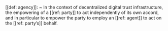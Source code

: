 [[def: agency]]:
~ In the context of decentralized digital trust infrastructure, the empowering of a [[ref: party]] to act independently of its own accord, and in particular to empower the party to employ an [[ref: agent]] to act on the [[ref: party’s]] behalf.


